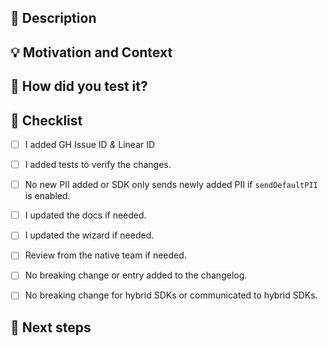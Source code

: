 ## :scroll: Description
<!--- Describe your changes in detail -->


## :bulb: Motivation and Context
<!--- Why is this change required? What problem does it solve? -->
<!--- If it fixes an open issue, please link to the issue here. -->

<!--
* resolves: #1234
* resolves: LIN-1234
-->

## :green_heart: How did you test it?


## :pencil: Checklist
<!--- Put an `x` in the boxes that apply -->

- [ ] I added GH Issue ID _&_ Linear ID
- [ ] I added tests to verify the changes.
- [ ] No new PII added or SDK only sends newly added PII if `sendDefaultPII` is enabled.
- [ ] I updated the docs if needed.
- [ ] I updated the wizard if needed.
- [ ] Review from the native team if needed.
- [ ] No breaking change or entry added to the changelog.
- [ ] No breaking change for hybrid SDKs or communicated to hybrid SDKs.


## :crystal_ball: Next steps
